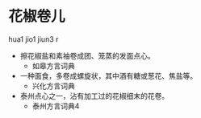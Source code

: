 # 花椒卷儿
hua1 jio1 jiun3 r
+ 擦花椒盐和素袖卷成团、笼蒸的发面点心。
  * 如皋方言词典
+ 一种面食，多卷成螺旋状，其中酒有糖或葱花、焦盐等。
  * 兴化方言词典
+ 泰州点心之一，沾有加工过的花椒细末的花卷。
  * 泰州方言词典4
